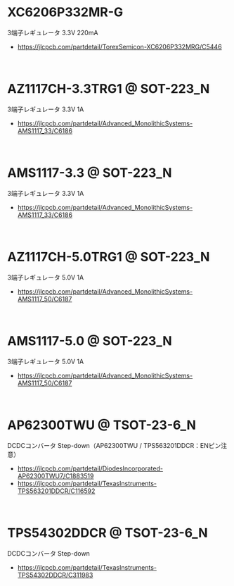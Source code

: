 


# XC6206P332MR-G

3端子レギュレータ 3.3V 220mA

 - https://jlcpcb.com/partdetail/TorexSemicon-XC6206P332MRG/C5446



<br>

# AZ1117CH-3.3TRG1 @ SOT-223_N

3端子レギュレータ 3.3V 1A

 - https://jlcpcb.com/partdetail/Advanced_MonolithicSystems-AMS1117_33/C6186



<br>

# AMS1117-3.3 @ SOT-223_N

3端子レギュレータ 3.3V 1A

 - https://jlcpcb.com/partdetail/Advanced_MonolithicSystems-AMS1117_33/C6186






<br>

# AZ1117CH-5.0TRG1 @ SOT-223_N

3端子レギュレータ 5.0V 1A

 - https://jlcpcb.com/partdetail/Advanced_MonolithicSystems-AMS1117_50/C6187



<br>

# AMS1117-5.0 @ SOT-223_N

3端子レギュレータ 5.0V 1A

 - https://jlcpcb.com/partdetail/Advanced_MonolithicSystems-AMS1117_50/C6187












<br>

# AP62300TWU @ TSOT-23-6_N

DCDCコンバータ Step-down（AP62300TWU / TPS563201DDCR：ENピン注意）

 - https://jlcpcb.com/partdetail/DiodesIncorporated-AP62300TWU7/C1883519
 - https://jlcpcb.com/partdetail/TexasInstruments-TPS563201DDCR/C116592




<br>

# TPS54302DDCR @ TSOT-23-6_N

DCDCコンバータ Step-down

 - https://jlcpcb.com/partdetail/TexasInstruments-TPS54302DDCR/C311983




